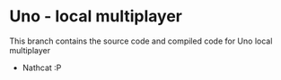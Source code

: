 <h1>Uno - local multiplayer</h1>

This branch contains the source code and compiled code for Uno local multiplayer

 - Nathcat :P
